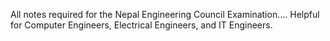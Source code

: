 All notes required for the Nepal Engineering Council Examination....
Helpful for Computer Engineers, Electrical Engineers, and IT Engineers.
